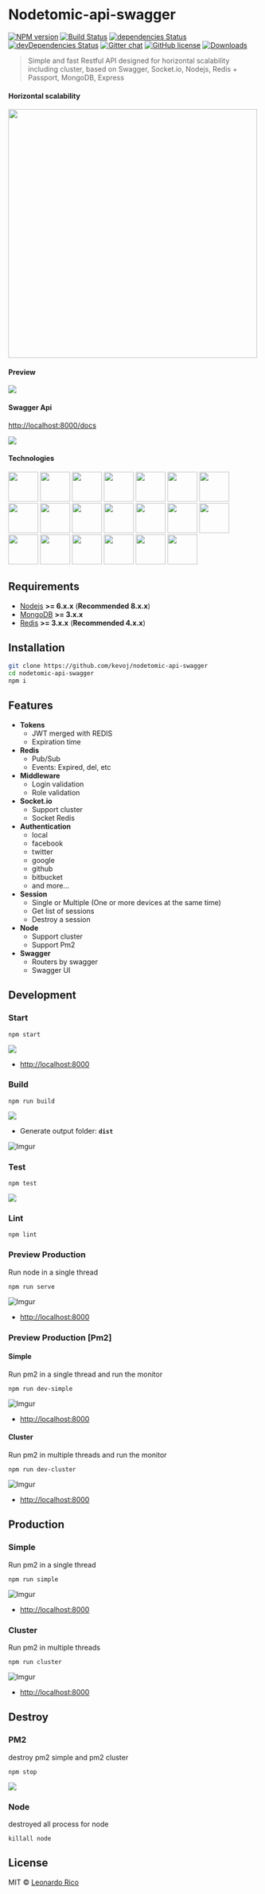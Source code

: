 # Nodetomic-api-swagger 

[![NPM version](https://badge.fury.io/js/nodetomic-api-swagger.svg)](https://npmjs.org/package/nodetomic-api-swagger) [![Build Status](https://travis-ci.org/kevoj/nodetomic-api-swagger.svg?branch=master)](https://travis-ci.org/kevoj/nodetomic-api-swagger) [![dependencies Status](https://david-dm.org/kevoj/nodetomic-api-swagger/status.svg)](https://david-dm.org/kevoj/nodetomic-api-swagger) [![devDependencies Status](https://david-dm.org/kevoj/nodetomic-api-swagger/dev-status.svg)](https://david-dm.org/kevoj/nodetomic-api-swagger?type=dev) [![Gitter chat](https://img.shields.io/gitter/room/kevoj/scaling-fullstack.svg)](https://gitter.im/scaling-fullstack/Lobby) [![GitHub license](https://img.shields.io/badge/license-MIT-brightgreen.svg?style=flat-square)](https://raw.githubusercontent.com/kevoj/nodetomic-api-swagger/master/LICENSE) [![Downloads](https://img.shields.io/npm/dt/nodetomic-api-swagger.svg?style=flat-square)](https://npmjs.org/package/nodetomic-api-swagger)

> Simple and fast Restful API designed for horizontal scalability including cluster, based on Swagger, Socket.io, Nodejs, Redis + Passport, MongoDB, Express

#### Horizontal scalability

<img src="https://applicationarchitecture.files.wordpress.com/2010/06/f0028-horizontal-scalability-typical-scenario.png" width="500">

#### Preview

![](https://j.gifs.com/0gw5gX.gif)

#### Swagger Api

<http://localhost:8000/docs> 

<img src="http://i.imgur.com/sR1yfe1.png">


#### Technologies

<a><img src="http://nightdeveloper.net/wp-content/uploads/2014/12/mongo_db.png" width="60"></a>
<a><img src="http://code.runnable.com/images/provider-icons/icon-express-alt.svg" width="60"></a>
<a><img src="https://chris.lu/upload/images/redis.png" width="60"></a>
<a><img src="http://oraclelinuxworld.com/wp-content/uploads/2016/01/NodeJS-Small-Blog-Feature-Image-.jpg" width="60"></a>
<a><img src="https://avatars2.githubusercontent.com/u/7658037?v=3&s=400" width="60"></a>
<a><img src="https://www.pubnub.com/wp-content/uploads/2014/07/SOCKETIOICON.gif" width="60"></a>
<a><img src="https://pbs.twimg.com/profile_images/542039812916510720/Vw-JEJQA.png" width="60"></a>
<a><img src="https://cms-assets.tutsplus.com/uploads/users/16/posts/24511/preview_image/babel-1.png" width="60"></a>
<a><img src="http://www.themightycribb.com/wp-content/uploads/2016/08/gulpjs-logo.jpg" width="60"></a>
<a><img src="https://avatars0.githubusercontent.com/u/8770005?v=3&s=400" width="60"></a>
<a><img src="http://bluebirdjs.com/img/logo.png" width="60"></a>
<a><img src="https://nodemon.io/nodemon.svg" width="60"></a>
<a><img src="https://pbs.twimg.com/profile_images/599259952574693376/DMrPoJtc.png" width="60"></a>
<a><img src="http://www.erikasland.com/static/images/mongoose.png" width="60"></a>
<a><img src="https://nr-platform.s3.amazonaws.com/uploads/platform/published_extension/branding_icon/300/PKpktytKH9.png" width="60"></a>
<a><img src="https://awesomes.oss-cn-beijing.aliyuncs.com/repo/151017151426-82-1.jpg?x-oss-process=style/repo" width="60"></a>
<a><img src="https://seeklogo.com/images/E/eslint-logo-DDFB6EBCF6-seeklogo.com.png" width="60"></a>
<a><img src="https://avatars3.githubusercontent.com/u/2824157?v=3&s=400" width="60"></a>
<a><img src="https://i2.wp.com/community.nodemailer.com/wp-content/uploads/2015/10/n2-2.png?fit=422%2C360&ssl=1" width="60"></a>
<a><img src="https://cdn.xebialabs.com/assets/files/plugins/travis-ci.jpg" width="60"></a>

## Requirements

- [Nodejs](https://nodejs.org) **>= 6.x.x** (**Recommended 8.x.x**)
- [MongoDB](https://www.mongodb.com)  **>= 3.x.x**
- [Redis](https://redis.io)  **>= 3.x.x** (**Recommended 4.x.x**)

## Installation

```bash
git clone https://github.com/kevoj/nodetomic-api-swagger
cd nodetomic-api-swagger
npm i
```
## Features

* **Tokens**
  * JWT merged with REDIS
  * Expiration time
* **Redis**
  * Pub/Sub
  * Events: Expired, del, etc
* **Middleware**
  * Login validation
  * Role validation
* **Socket.io**
  * Support cluster
  * Socket Redis
* **Authentication**
  * local
  * facebook
  * twitter
  * google
  * github
  * bitbucket
  * and more...
* **Session**
  * Single or Multiple (One or more devices at the same time)
  * Get list of sessions
  * Destroy a session
* **Node**
  * Support cluster
  * Support Pm2
* **Swagger**
  * Routers by swagger
  * Swagger UI
  
## Development

### Start

`npm start`

![](http://i.imgur.com/Tb17d0E.png)

*  <http://localhost:8000>

### Build

`npm run build`

![](http://i.imgur.com/yTI3otr.png)

* Generate output folder: **`dist`**

![Imgur](http://i.imgur.com/tfscL7A.png)

### Test

`npm test`

![](http://i.imgur.com/siwM64e.png)

### Lint

`npm lint`

### Preview Production

Run node in a single thread

`npm run serve`

![Imgur](http://i.imgur.com/B1GE9CJ.png)

* <http://localhost:8000>

### Preview Production [Pm2]

#### Simple

Run pm2 in a single thread and run the monitor

`npm run dev-simple`

![Imgur](http://i.imgur.com/mBuFp0p.png)

* <http://localhost:8000>

#### Cluster

Run pm2 in multiple threads and run the monitor

`npm run dev-cluster`

![Imgur](http://i.imgur.com/HFayeji.png)

* <http://localhost:8000>

## Production

### Simple

Run pm2 in a single thread

`npm run simple`

![Imgur](http://i.imgur.com/tLA2hu7.png)

* <http://localhost:8000>

### Cluster

Run pm2 in multiple threads

`npm run cluster`

![Imgur](http://i.imgur.com/LsWPQqx.png)

* <http://localhost:8000>

## Destroy

### PM2

destroy pm2 simple and pm2 cluster

`npm stop`

![](http://i.imgur.com/j6Yr7b2.png)

### Node

destroyed all process for node

`killall node`

## License

MIT © [Leonardo Rico](https://github.com/kevoj/nodetomic-api-swagger/blob/master/LICENSE)
